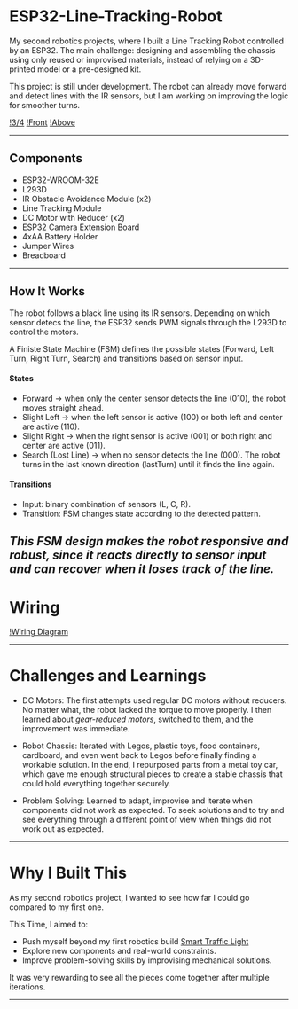 # ESP32-Line-Tracking-Robot

My second robotics projects, where I built a Line Tracking Robot controlled by an ESP32. 
The main challenge: designing and assembling the chassis using only reused or improvised materials, instead of relying on a 3D-printed model or a pre-designed kit.

This project is still under development. The robot can already move forward and detect lines with the IR sensors, but I am working on improving the logic for smoother turns.

[!3/4](LTR_3/4.png)
[!Front](LTR_front.png)
[!Above](LTR_above.png)

---

## Components 
 
- ESP32-WROOM-32E
- L293D
- IR Obstacle Avoidance Module (x2)
- Line Tracking Module
- DC Motor with Reducer (x2)
- ESP32 Camera Extension Board
- 4xAA Battery Holder
- Jumper Wires
- Breadboard

---

## How It Works

The robot follows a black line using its IR sensors. Depending on which sensor detecs the line, the ESP32 sends PWM signals through the L293D to control the motors. 

A Finiste State Machine (FSM) defines the possible states (Forward, Left Turn, Right Turn, Search) and transitions based on sensor input. 

#### States
- Forward → when only the center sensor detects the line (010), the robot moves straight ahead.
- Slight Left → when the left sensor is active (100) or both left and center are active (110).
- Slight Right → when the right sensor is active (001) or both right and center are active (011).
- Search (Lost Line) → when no sensor detects the line (000). The robot turns in the last known direction (lastTurn) until it finds the line again.

#### Transitions
- Input: binary combination of sensors (L, C, R).
- Transition: FSM changes state according to the detected pattern.

*This FSM design makes the robot responsive and robust, since it reacts directly to sensor input and can recover when it loses track of the line.*
---

# Wiring

[!Wiring Diagram](LTM_WD.png)

---

# Challenges and Learnings

- DC Motors: 
The first attempts used regular DC motors without reducers. No matter what, the robot lacked the torque to move properly. I then learned about *gear-reduced motors*, switched to them, and the improvement was immediate. 

- Robot Chassis: 
Iterated with Legos, plastic toys, food containers, cardboard, and even went back to Legos before finally finding a workable solution. In the end, I repurposed parts from a metal toy car, which gave me enough structural pieces to create a stable chassis that could hold everything together securely. 

- Problem Solving: 
Learned to adapt, improvise and iterate when components did not work as expected. To seek solutions and to try and see everything through a different point of view when things did not work out as expected.

---

# Why I Built This

As my second robotics project, I wanted to see how far I could go compared to my first one. 

This Time, I aimed to: 

- Push myself beyond my first robotics build [Smart Traffic Light](https://github.com/pinedaangel20/smart-traffic-light-esp32-lcd-button)
- Explore new components and real-world constraints.
- Improve problem-solving skills by improvising mechanical solutions. 

It was very rewarding to see all the pieces come together after multiple iterations. 

---



